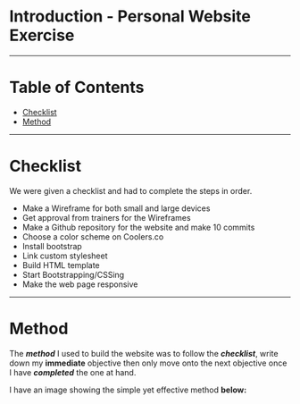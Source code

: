 # Introduction - Personal Website Exercise
<hr>

# Table of Contents

* [Checklist](#check-list)
* [Method](#method)

<hr>

# <a name="check-list"> </a>Checklist

We were given a checklist and had to complete the steps in order.

- Make a Wireframe for both small and large devices
- Get approval from trainers for the Wireframes
- Make a Github repository for the website and make 10 commits
- Choose a color scheme on Coolers.co
- Install bootstrap
- Link custom stylesheet
- Build HTML template
- Start Bootstrapping/CSSing
- Make the web page responsive

<hr>

# <a name="method"> </a>Method

The __*method*__ I used to build the website was to follow the __*checklist*__, write down my **immediate** objective then only move onto the next objective once I have __*completed*__ the one at hand.

I have an image showing the simple yet effective method **below:** 





